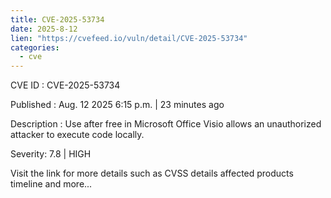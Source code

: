 ```yaml
--- 
title: CVE-2025-53734
date: 2025-8-12
lien: "https://cvefeed.io/vuln/detail/CVE-2025-53734"
categories:
  - cve
---
```


CVE ID : CVE-2025-53734

Published :  Aug. 12
2025
6:15 p.m. | 23 minutes ago

Description : Use after free in Microsoft Office Visio allows an unauthorized attacker to execute code locally.

Severity: 7.8 | HIGH

Visit the link for more details
such as CVSS details
affected products
timeline
and more...
